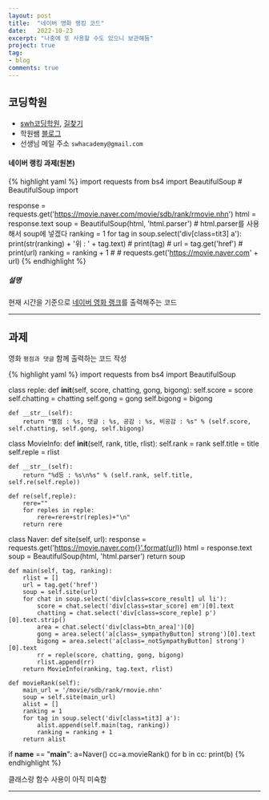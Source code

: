 ```yaml
---
layout: post
title:  "네이버 영화 랭킹 코드"
date:   2022-10-23
excerpt: "나중에 또 사용할 수도 있으니 보관해둠"
project: true
tag:
- blog
comments: true
---
```


## 코딩학원
* [swh코딩학원](https://swhcoding.com/), [길찾기](https://map.naver.com/v5/search/swh%EC%BD%94%EB%94%A9/place/1787287675?c=14188203.1459324,4480090.9604538,15.63,0,0,0,dh&isCorrectAnswer=true)
* 학원쌤 [블로그](https://tobby48.github.io/)
* 선생님 메일 주소 `swhacademy@gmail.com`

#### 네이버 랭킹 과제(원본)

{% highlight yaml %}
import requests
from bs4 import BeautifulSoup  # BeautifulSoup import

response = requests.get('https://movie.naver.com/movie/sdb/rank/rmovie.nhn')
html = response.text
soup = BeautifulSoup(html, 'html.parser')  # html.parser를 사용해서 soup에 넣겠다
ranking = 1
for tag in soup.select('div[class=tit3] a'):
    print(str(ranking) + '위 : ' + tag.text)
    # print(tag)
    # url = tag.get('href')
    # print(url)
    ranking = ranking + 1
    #
    # requests.get('https://movie.naver.com' + url)
{% endhighlight %}

##### 설명

현재 시간을 기준으로 [네이버 영화 랭크](https://movie.naver.com/movie/sdb/rank/rmovie.naver)를 출력해주는 코드

---

## 과제

영화 `평점과 댓글` 함께 출력하는 코드 작성

{% highlight yaml %}
import requests
from bs4 import BeautifulSoup

class reple:
    def __init__(self, score, chatting, gong, bigong):
        self.score = score
        self.chatting = chatting
        self.gong = gong
        self.bigong = bigong

    def __str__(self):
        return "별점 : %s, 댓글 : %s, 공감 : %s, 비공감 : %s" % (self.score, self.chatting, self.gong, self.bigong)

class MovieInfo:
    def __init__(self, rank, title, rlist):
        self.rank = rank
        self.title = title
        self.reple = rlist

    def __str__(self):
        return "%d등 : %s\n%s" % (self.rank, self.title, self.re(self.reple))

    def re(self,reple):
        rere=""
        for reples in reple:
            rere=rere+str(reples)+"\n"
        return rere

class Naver:
    def site(self, url):
        response = requests.get('https://movie.naver.com{}'.format(url))
        html = response.text
        soup = BeautifulSoup(html, 'html.parser')
        return soup

    def main(self, tag, ranking):
        rlist = []
        url = tag.get('href')
        soup = self.site(url)
        for chat in soup.select('div[class=score_result] ul li'):
            score = chat.select('div[class=star_score] em')[0].text
            chatting = chat.select('div[class=score_reple] p')[0].text.strip()
            area = chat.select('div[class=btn_area]')[0]
            gong = area.select('a[class=_sympathyButton] strong')[0].text
            bigong = area.select('a[class=_notSympathyButton] strong')[0].text
            rr = reple(score, chatting, gong, bigong)
            rlist.append(rr)
        return MovieInfo(ranking, tag.text, rlist)

    def movieRank(self):
        main_url = '/movie/sdb/rank/rmovie.nhn'
        soup = self.site(main_url)
        alist = []
        ranking = 1
        for tag in soup.select('div[class=tit3] a'):
            alist.append(self.main(tag, ranking))
            ranking = ranking + 1
        return alist

if __name__ == "__main__":
    a=Naver()
    cc=a.movieRank()
    for b in cc:
        print(b)
{% endhighlight %}

클래스랑 함수 사용이 아직 미숙함

---
